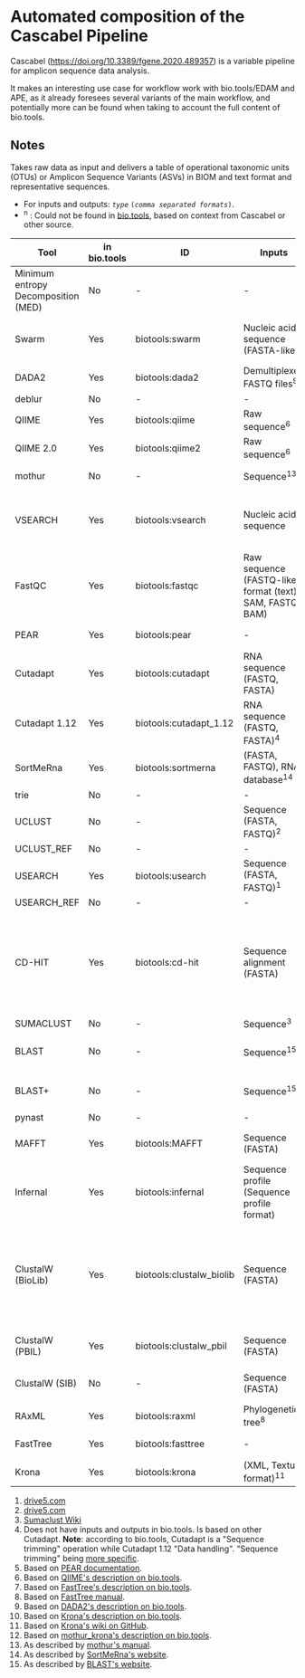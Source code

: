 # Automated composition of the Cascabel Pipeline

Cascabel (<https://doi.org/10.3389/fgene.2020.489357>) is a variable pipeline for amplicon sequence data analysis.

It makes an interesting use case for workflow work with bio.tools/EDAM and APE, as it already foresees several variants of the main workflow, and potentially more can be found when taking to account the full content of bio.tools.

## Notes

Takes raw data as input and delivers a table of operational taxonomic units (OTUs)
or Amplicon Sequence Variants (ASVs) in BIOM and text format and representative sequences.

- For inputs and outputs: *`type`* `(`*`comma separated formats`*`)`.
- <sup>n</sup> : Could not be found in [bio.tools](https://bio.tools), based on context from Cascabel or other source.

| **Tool** | **in bio.tools** | **ID** | **Inputs** | **Outputs** |
| -------- | ---------------- | ------ | ---------- | ----------- |
| Minimum entropy Decomposition (MED) | No | - | - | - |
| Swarm | Yes | biotools:swarm | Nucleic acid sequence (FASTA-like) | Sequence cluster (Textual format) |
| DADA2 | Yes | biotools:dada2 | Demultiplexed FASTQ files<sup>9</sup> | Sequence variants<sup>9</sup> |
| deblur | No | - | - | - |
| QIIME | Yes | biotools:qiime | Raw sequence<sup>6</sup> | - |
| QIIME 2.0 | Yes | biotools:qiime2 | Raw sequence<sup>6</sup> | - |
| mothur | No | - | Sequence<sup>13</sup> | Taxonomy summary<sup>12</sup> |
| VSEARCH | Yes | biotools:vsearch | Nucleic acid sequence | Sequence similarity score, sequence alignment |
| FastQC | Yes | biotools:fastqc | Raw sequence (FASTQ-like format (text), SAM, FASTQ, BAM) | Sequence report (HTML) |
| PEAR | Yes | biotools:pear | - | Sequence assembly<sup>5</sup> |
| Cutadapt | Yes | biotools:cutadapt | RNA sequence (FASTQ, FASTA) | RNA sequence (FASTQ, FASTA) |
| Cutadapt 1.12 | Yes | biotools:cutadapt_1.12 | RNA sequence (FASTQ, FASTA)<sup>4</sup> | RNA sequence (FASTQ, FASTA)<sup>4</sup> |
| SortMeRna | Yes | biotools:sortmerna | (FASTA, FASTQ), RNA database<sup>14</sup> | - |
| trie | No | - | - | - |
| UCLUST | No | - | Sequence (FASTA, FASTQ)<sup>2</sup> | - | - |
| UCLUST_REF | No | - | - | - |
| USEARCH | Yes | biotools:usearch | Sequence (FASTA, FASTQ)<sup>1</sup> | (FASTA, FASTQ)<sup>1</sup> |
| USEARCH_REF | No | - | - | - |
| CD-HIT | Yes | biotools:cd-hit | Sequence alignment (FASTA) | Data (Textual format), Data (Textual format), Sequence alignment (FASTA) |
| SUMACLUST | No | - | Sequence<sup>3</sup> | - |
| BLAST | No | - | Sequence<sup>15</sup> | Statistical estimate score<sup>15</sup> |
| BLAST+ | No | - | Sequence<sup>15</sup> | Statistical estimate score<sup>15</sup> |
| pynast | No | - | - | - |
| MAFFT | Yes | biotools:MAFFT | Sequence (FASTA) | Sequence alignment (FASTA) |
| Infernal | Yes | biotools:infernal | Sequence profile (Sequence profile format) | Database search results |
| ClustalW (BioLib) | Yes | biotools:clustalw_biolib | Sequence (FASTA) | Sequence alignment (ClustalW format, FASTA, nexus-seqm, PHYLIP format) |
| ClustalW (PBIL) | Yes | biotools:clustalw_pbil | Sequence (FASTA) | Sequence alignment (FASTA) |
| ClustalW (SIB) | No | - | Sequence (FASTA) | Sequence alignment (FASTA) |
| RAxML | Yes | biotools:raxml | Phylogenetic tree<sup>8</sup> | - |
| FastTree | Yes | biotools:fasttree | - | Phylogenetic tree<sup>7</sup> |
| Krona | Yes | biotools:krona | (XML, Textual format)<sup>11</sup> | (HTML)<sup>10</sup> |

1. [drive5.com](http://www.drive5.com/usearch/manual/cmdline.html)
2. [drive5.com](https://www.drive5.com/usearch/manual/uclust_algo.html)
3. [Sumaclust Wiki](https://git.metabarcoding.org/obitools/sumaclust/wikis/home)
4. Does not have inputs and outputs in bio.tools. Is based on other Cutadapt.
   **Note**: according to bio.tools, Cutadapt is a "Sequence trimming" operation while Cutadapt 1.12 "Data handling". "Sequence trimming" being [more specific](https://edamontology.github.io/edam-browser/#operation_3192).
5. Based on [PEAR documentation](https://cme.h-its.org/exelixis/web/software/pear/doc.html).
6. Based on [QIIME's description on bio.tools](https://bio.tools/qiime).
7. Based on [FastTree's description on bio.tools](https://bio.tools/fasttree).
8. Based on [FastTree manual](https://cme.h-its.org/exelixis/resource/download/NewManual.pdf).
9. Based on [DADA2's description on bio.tools](https://bio.tools/dada2).
10. Based on [Krona's description on bio.tools](https://bio.tools/krona).
11. Based on [Krona's wiki on GitHub](https://github.com/marbl/Krona/wiki/Help).
12. Based on [mothur_krona's description on bio.tools](https://bio.tools/mothul_krona).
13. As described by [mothur's manual](http://mothur.org/wiki/mothur_manual/).
14. As described by [SortMeRna's website](https://bioinfo.lifl.fr/sortmerna/sortmerna.php).
15. As described by [BLAST's website](https://blast.ncbi.nlm.nih.gov/Blast.cgi).
